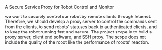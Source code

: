 A Secure Service Proxy for Robot Control and Monitor

we want to securely control our robot by remote clients through Internet. Therefore, we should develop a proxy server to control the commands sent from the clients, to send robots’ statuses back to authenticated clients, and to keep the robot running fast and secure. The project scope is to build a proxy server, client end software, and SSH proxy. The scope does not include the quality of the robot like the performance of robots’ reaction. 

